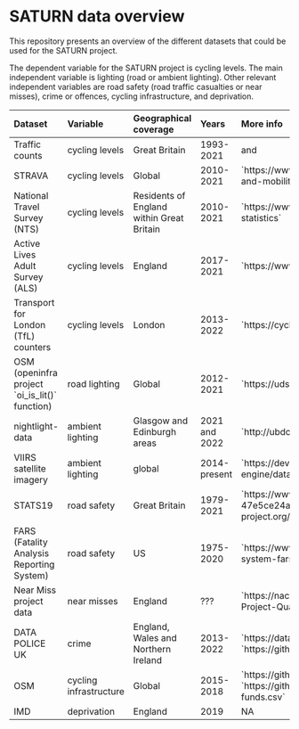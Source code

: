 SATURN data overview
================

This repository presents an overview of the different datasets that
could be used for the SATURN project.

The dependent variable for the SATURN project is cycling levels. The
main independent variable is lighting (road or ambient lighting). Other
relevant independent variables are road safety (road traffic casualties
or near misses), crime or offences, cycling infrastructure, and
deprivation.

<table class="table" style="margin-left: auto; margin-right: auto;">
<thead>
<tr>
<th style="text-align:left;">
Dataset
</th>
<th style="text-align:left;">
Variable
</th>
<th style="text-align:left;">
Geographical coverage
</th>
<th style="text-align:left;">
Years
</th>
<th style="text-align:left;">
More info
</th>
</tr>
</thead>
<tbody>
<tr>
<td style="text-align:left;">
Traffic counts
</td>
<td style="text-align:left;">
cycling levels
</td>
<td style="text-align:left;">
Great Britain
</td>
<td style="text-align:left;">
1993-2021
</td>
<td style="text-align:left;">
<https://roadtraffic.dft.gov.uk/downloads> and
<https://github.com/ITSLeeds/dftTrafficCounts>
</td>
</tr>
<tr>
<td style="text-align:left;">
STRAVA
</td>
<td style="text-align:left;">
cycling levels
</td>
<td style="text-align:left;">
Global
</td>
<td style="text-align:left;">
2010-2021
</td>
<td style="text-align:left;">
`https://www.ubdc.ac.uk/data-services/data-catalogue/transport-and-mobility-data/strava-metro-data/`
</td>
</tr>
<tr>
<td style="text-align:left;">
National Travel Survey (NTS)
</td>
<td style="text-align:left;">
cycling levels
</td>
<td style="text-align:left;">
Residents of England within Great Britain
</td>
<td style="text-align:left;">
2010-2021
</td>
<td style="text-align:left;">
`https://www.gov.uk/government/collections/national-travel-survey-statistics`
</td>
</tr>
<tr>
<td style="text-align:left;">
Active Lives Adult Survey (ALS)
</td>
<td style="text-align:left;">
cycling levels
</td>
<td style="text-align:left;">
England
</td>
<td style="text-align:left;">
2017-2021
</td>
<td style="text-align:left;">
`https://www.sportengland.org/research-and-data/data/active-lives`
</td>
</tr>
<tr>
<td style="text-align:left;">
Transport for London (TfL) counters
</td>
<td style="text-align:left;">
cycling levels
</td>
<td style="text-align:left;">
London
</td>
<td style="text-align:left;">
2013-2022
</td>
<td style="text-align:left;">
`https://cycling.data.tfl.gov.uk/`
</td>
</tr>
<tr>
<td style="text-align:left;">
OSM (openinfra project `oi_is_lit()` function)
</td>
<td style="text-align:left;">
road lighting
</td>
<td style="text-align:left;">
Global
</td>
<td style="text-align:left;">
2012-2021
</td>
<td style="text-align:left;">
`https://udsleeds.github.io/openinfra/reference/oi_is_lit.html`
</td>
</tr>
<tr>
<td style="text-align:left;">
nightlight-data
</td>
<td style="text-align:left;">
ambient lighting
</td>
<td style="text-align:left;">
Glasgow and Edinburgh areas
</td>
<td style="text-align:left;">
2021 and 2022
</td>
<td style="text-align:left;">
`http://ubdc.gla.ac.uk/dataset/nightlight-data`
</td>
</tr>
<tr>
<td style="text-align:left;">
VIIRS satellite imagery
</td>
<td style="text-align:left;">
ambient lighting
</td>
<td style="text-align:left;">
global
</td>
<td style="text-align:left;">
2014-present
</td>
<td style="text-align:left;">
`https://developers.google.com/earth-engine/datasets/catalog/NOAA_VIIRS_DNB_MONTHLY_V1_VCMSLCFG`
</td>
</tr>
<tr>
<td style="text-align:left;">
STATS19
</td>
<td style="text-align:left;">
road safety
</td>
<td style="text-align:left;">
Great Britain
</td>
<td style="text-align:left;">
1979-2021
</td>
<td style="text-align:left;">
`https://www.data.gov.uk/dataset/cb7ae6f0-4be6-4935-9277-47e5ce24a11f/road-safety-data`
and `https://cran.r-project.org/web/packages/stats19/index.html`
</td>
</tr>
<tr>
<td style="text-align:left;">
FARS (Fatality Analysis Reporting System)
</td>
<td style="text-align:left;">
road safety
</td>
<td style="text-align:left;">
US
</td>
<td style="text-align:left;">
1975-2020
</td>
<td style="text-align:left;">
`https://www.nhtsa.gov/research-data/fatality-analysis-reporting-system-fars`
and `https://elipousson.github.io/crashapi/`
</td>
</tr>
<tr>
<td style="text-align:left;">
Near Miss project data
</td>
<td style="text-align:left;">
near misses
</td>
<td style="text-align:left;">
England
</td>
<td style="text-align:left;">
???
</td>
<td style="text-align:left;">
`https://nacto.org/wp-content/uploads/2017/06/The-Near-Miss-Project-Quantifying-Cyclist-Comfort-and-Safety.pdf`
</td>
</tr>
<tr>
<td style="text-align:left;">
DATA POLICE UK
</td>
<td style="text-align:left;">
crime
</td>
<td style="text-align:left;">
England, Wales and Northern Ireland
</td>
<td style="text-align:left;">
2013-2022
</td>
<td style="text-align:left;">
`https://data.police.uk/data/archive/` and
`https://github.com/njtierney/ukpolice`
</td>
</tr>
<tr>
<td style="text-align:left;">
OSM
</td>
<td style="text-align:left;">
cycling infrastructure
</td>
<td style="text-align:left;">
Global
</td>
<td style="text-align:left;">
2015-2018
</td>
<td style="text-align:left;">
`https://github.com/udsleeds/openinfra/issues/105` and
`https://github.com/udsleeds/openinfra/blob/main/data-small/atf-funds.csv`
</td>
</tr>
<tr>
<td style="text-align:left;">
IMD
</td>
<td style="text-align:left;">
deprivation
</td>
<td style="text-align:left;">
England
</td>
<td style="text-align:left;">
2019
</td>
<td style="text-align:left;">
NA
</td>
</tr>
</tbody>
</table>
